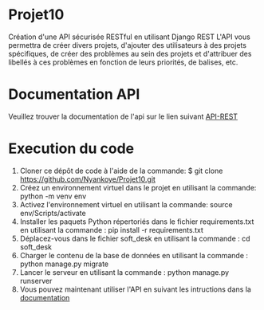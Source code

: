 # Projet10
Création d'une API sécurisée RESTful en utilisant Django REST
L'API vous permettra de créer divers projets, d'ajouter des utilisateurs à des projets spécifiques, de créer des problèmes au sein des projets et d'attribuer des libellés à ces problèmes en fonction de leurs priorités, de balises, etc.


# Documentation API
Veuillez trouver la documentation de l'api sur le lien suivant [API-REST](https://documenter.getpostman.com/view/14846551/TzRRC8Wm)
# Execution du code
 1. Cloner ce dépôt de code à l'aide de la commande: $ git clone https://github.com/Nyankoye/Projet10.git 
 2. Créez un environnement virtuel dans le projet en utilisant la commande: python -m venv env
 3. Activez l'environnement virtuel en utilisant la commande: source env/Scripts/activate
 4. Installer les paquets Python répertoriés dans le fichier requirements.txt en utilisant la commande : pip install -r requirements.txt
 5. Déplacez-vous  dans le fichier soft_desk en utilisant la commande : cd soft_desk
 6. Charger le contenu de la base de données en utilisant la commande : python manage.py migrate
 7. Lancer le serveur en utilisant la commande : python manage.py runserver
 8. Vous pouvez maintenant utiliser l'API en suivant les intructions dans la [documentation](https://documenter.getpostman.com/view/14846551/TzRRC8Wm)